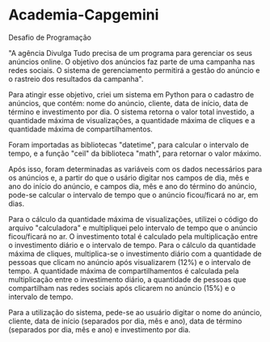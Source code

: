 # Academia-Capgemini
Desafio de Programação

"A agência Divulga Tudo precisa de um programa para gerenciar os seus anúncios online. O objetivo dos anúncios faz parte de uma campanha nas redes sociais. O sistema de gerenciamento permitirá a gestão do anúncio e o rastreio dos resultados da campanha".

Para atingir esse objetivo, criei um sistema em Python para o cadastro de anúncios, que contém: nome do anúncio, cliente, data de início, data de término e investimento por dia. O sistema retorna o valor total investido, a quantidade máxima de visualizações, a quantidade máxima de cliques e a quantidade máxima de compartilhamentos.

Foram importadas as bibliotecas "datetime", para calcular o intervalo de tempo, e a função "ceil" da biblioteca "math", para retornar o valor máximo. 

Após isso, foram determinadas as variáveis com os dados necessários para os anúncios e, a partir do que o usário digitar nos campos de dia, mês e ano do início do anúncio, e campos dia, mês e ano do término do anúncio, pode-se calcular o intervalo de tempo que o anúncio ficou/ficará no ar, em dias. 

Para o cálculo da quantidade máxima de visualizações, utilizei o código do arquivo "calculadora" e multipliquei pelo intervalo de tempo que o anúncio ficou/ficará no ar. O investimento total é calculado pela multiplicação entre o investimento diário e o intervalo de tempo. Para o cálculo da quantidade máxima de cliques, multiplica-se o investimento diário com a quantidade de pessoas que clicam no anúncio após visualizarem (12%) e o intervalo de tempo. A quantidade máxima de compartilhamentos é calculada pela multiplicação entre o investimento diário, a quantidade de pessoas que compartilham nas redes sociais após clicarem no anúncio (15%) e o intervalo de tempo.

Para a utilização do sistema, pede-se ao usuário digitar o nome do anúncio, cliente, data de início (separados por dia, mês e ano), data de término (separados por dia, mês e ano) e investimento por dia. 
